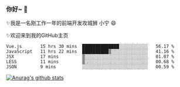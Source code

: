 ### 你好~  👋

✨我是一名刚工作一年的前端开发攻城狮 小宁 😄

✨欢迎来到我的GitHub主页
<!--
**7148505/7148505** is a ✨ _special_ ✨ repository because its `README.md` (this file) appears on your GitHub profile.

Here are some ideas to get you started:

- 🔭 I’m currently working on ...
- 🌱 I’m currently learning ...
- 👯 I’m looking to collaborate on ...
- 🤔 I’m looking for help with ...
- 💬 Ask me about ...
- 📫 How to reach me: ...
- 😄 Pronouns: ...
- ⚡ Fun fact: ...
-->

<!--START_SECTION:waka-->
```text
Vue.js       15 hrs 30 mins  ██████████████░░░░░░░░░░░   56.17 % 
JavaScript   11 hrs 22 mins  ██████████▒░░░░░░░░░░░░░░   41.16 % 
JSX          17 mins         ▒░░░░░░░░░░░░░░░░░░░░░░░░   01.07 % 
LESS         11 mins         ▒░░░░░░░░░░░░░░░░░░░░░░░░   00.68 % 
JSON         9 mins          ░░░░░░░░░░░░░░░░░░░░░░░░░   00.59 % 
```
<!--END_SECTION:waka-->

[![Anurag's github stats](https://github-readme-stats.vercel.app/api?username=ZhangNing-debug)](https://github.com/anuraghazra/github-readme-stats)

